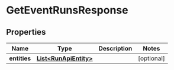 
# GetEventRunsResponse

## Properties
Name | Type | Description | Notes
------------ | ------------- | ------------- | -------------
**entities** | [**List&lt;RunApiEntity&gt;**](RunApiEntity.md) |  |  [optional]



